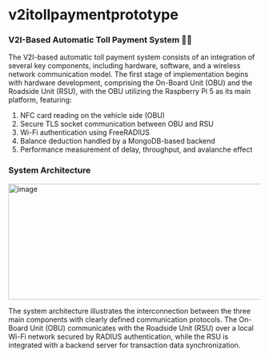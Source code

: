 # v2itollpaymentprototype
### V2I-Based Automatic Toll Payment System 🚗🏁
The V2I-based automatic toll payment system consists of an integration of several key components, including hardware, software, and a wireless network communication model. The first stage of implementation begins with hardware development, comprising the On-Board Unit (OBU) and the Roadside Unit (RSU), with the OBU utilizing the Raspberry Pi 5 as its main platform, featuring:
1. NFC card reading on the vehicle side (OBU)
2. Secure TLS socket communication between OBU and RSU
3. Wi-Fi authentication using FreeRADIUS
4. Balance deduction handled by a MongoDB-based backend
5. Performance measurement of delay, throughput, and avalanche effect

### System Architecture
<img width="776" height="231" alt="image" src="https://github.com/user-attachments/assets/cd5f6d6b-4679-462c-911b-c2ff6468da57" />

The system architecture illustrates the interconnection between the three main components with clearly defined communication protocols. The On-Board Unit (OBU) communicates with the Roadside Unit (RSU) over a local Wi-Fi network secured by RADIUS authentication, while the RSU is integrated with a backend server for transaction data synchronization. 
